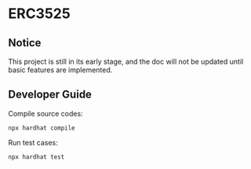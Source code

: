 # ERC3525

## Notice

This project is still in its early stage, and the doc will not be updated until basic features are implemented.

## Developer Guide

Compile source codes:

```shell
npx hardhat compile
```

Run test cases:
```shell
npx hardhat test
```
